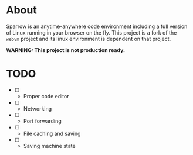 # About

Sparrow is an anytime-anywhere code environment including a full version of Linux running in your browser on the fly. This project is a fork of the `webvm` project and its linux environment is dependent on that project.

**WARNING: This project is not production ready.**

# TODO

- [ ] - Proper code editor
- [ ] - Networking
- [ ] - Port forwarding
- [ ] - File caching and saving
- [ ] - Saving machine state
